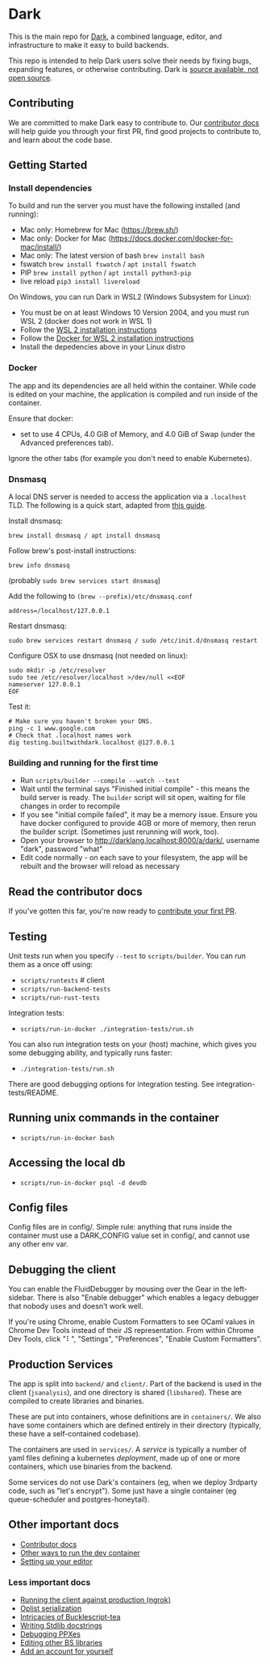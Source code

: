 # Dark

This is the main repo for [Dark](https://darklang.com), a combined language, editor, and infrastructure to make it easy to build backends.

This repo is intended to help Dark users solve their needs by fixing bugs, expanding features, or otherwise contributing. Dark is
[source available, not open source](https://github.com/darklang/dark/blob/main/LICENSE.md).

## Contributing

We are committed to make Dark easy to contribute to.
Our [contributor
docs](https://darklang.github.io/docs/contributing/getting-started) will help
guide you through your first PR, find good projects to contribute to, and learn
about the code base.

## Getting Started

### Install dependencies

To build and run the server you must have the following installed (and running):

- Mac only: Homebrew for Mac (https://brew.sh/)
- Mac only: Docker for Mac (https://docs.docker.com/docker-for-mac/install/)
- Mac only: The latest version of bash `brew install bash`
- fswatch `brew install fswatch` / `apt install fswatch`
- PIP `brew install python` / `apt install python3-pip`
- live reload `pip3 install livereload`

On Windows, you can run Dark in WSL2 (Windows Subsystem for Linux):

- You must be on at least Windows 10 Version 2004, and you must run WSL 2 (docker does not work in WSL 1)
- Follow the [WSL 2 installation instructions](https://docs.microsoft.com/en-us/windows/wsl/install-win10#update-to-wsl-2)
- Follow the [Docker for WSL 2 installation instructions](https://docs.docker.com/docker-for-windows/wsl/)
- Install the depedencies above in your Linux distro

### Docker

The app and its dependencies are all held within the container. While code is edited on your machine, the application is compiled and run inside of the container.

Ensure that docker:

- set to use 4 CPUs, 4.0 GiB of Memory, and 4.0 GiB of Swap (under the Advanced preferences tab).

Ignore the other tabs (for example you don't need to enable Kubernetes).

### Dnsmasq

A local DNS server is needed to access the application via a `.localhost` TLD. The following is a quick start, adapted from [this guide](https://passingcuriosity.com/2013/dnsmasq-dev-osx/).

Install dnsmasq:

```
brew install dnsmasq / apt install dnsmasq
```

Follow brew's post-install instructions:

```
brew info dnsmasq
```

(probably `sudo brew services start dnsmasq`)

Add the following to `(brew --prefix)/etc/dnsmasq.conf`

```
address=/localhost/127.0.0.1
```

Restart dnsmasq:

```
sudo brew services restart dnsmasq / sudo /etc/init.d/dnsmasq restart
```

Configure OSX to use dnsmasq (not needed on linux):

```
sudo mkdir -p /etc/resolver
sudo tee /etc/resolver/localhost >/dev/null <<EOF
nameserver 127.0.0.1
EOF
```

Test it:

```
# Make sure you haven't broken your DNS.
ping -c 1 www.google.com
# Check that .localhost names work
dig testing.builtwithdark.localhost @127.0.0.1
```

### Building and running for the first time

- Run `scripts/builder --compile --watch --test`
- Wait until the terminal says "Finished initial compile" - this means the
  build server is ready. The `builder` script will sit open, waiting for file
  changes in order to recompile
- If you see "initial compile failed", it may be a memory issue. Ensure you
  have docker configured to provide 4GB or more of memory, then rerun the builder
  script. (Sometimes just rerunning will work, too).
- Open your browser to http://darklang.localhost:8000/a/dark/, username "dark",
  password "what"
- Edit code normally - on each save to your filesystem, the app will be rebuilt
  and the browser will reload as necessary

## Read the contributor docs

If you've gotten this far, you're now ready to [contribute your first PR](https://darklang.github.io/docs/contributing/getting-started#first-contribution).

## Testing

Unit tests run when you specify `--test` to `scripts/builder`. You can run them as a once off using:

- `scripts/runtests` # client
- `scripts/run-backend-tests`
- `scripts/run-rust-tests`

Integration tests:

- `scripts/run-in-docker ./integration-tests/run.sh`

You can also run integration tests on your (host) machine, which gives you some debugging ability, and typically runs faster:

- `./integration-tests/run.sh`

There are good debugging options for integration testing. See integration-tests/README.

## Running unix commands in the container

- `scripts/run-in-docker bash`

## Accessing the local db

- `scripts/run-in-docker psql -d devdb`

## Config files

Config files are in config/. Simple rule: anything that runs inside the
container must use a DARK_CONFIG value set in config/, and cannot use
any other env var.

## Debugging the client

You can enable the FluidDebugger by mousing over the Gear in the
left-sidebar. There is also "Enable debugger" which enables a legacy
debugger that nobody uses and doesn't work well.

If you're using Chrome, enable Custom Formatters to see OCaml values in
Chrome Dev Tools instead of their JS representation. From within Chrome
Dev Tools, click "⠇", "Settings", "Preferences", "Enable Custom
Formatters".

## Production Services

The app is split into `backend/` and `client/`. Part of the backend is used in
the client (`jsanalysis`), and one directory is shared (`libshared`). These are
compiled to create libraries and binaries.

These are put into containers, whose definitions are in `containers/`. We also
have some containers which are defined entirely in their directory (typically,
these have a self-contained codebase).

The containers are used in `services/`. A _service_ is typically a number of
yaml files defining a kubernetes _deployment_, made up of one or more
containers, which use binaries from the backend.

Some services do not use Dark's containers (eg, when we deploy 3rdparty code,
such as "let's encrypt"). Some just have a single container (eg queue-scheduler
and postgres-honeytail).

## Other important docs

- [Contributor docs](https://darklang.github.io/docs/contributing/getting-started)
- [Other ways to run the dev container](docs/builder-options.md)
- [Setting up your editor](docs/editor-setup.md)

### Less important docs

- [Running the client against production (ngrok)](docs/running-against-production.md)
- [Oplist serialization](docs/oplist-serialization.md)
- [Intricacies of Bucklescript-tea](docs/bs-tea.md)
- [Writing Stdlib docstrings](docs/writing-docstrings.md)
- [Debugging PPXes](docs/debugging-ppxes.md)
- [Editing other BS libraries](docs/modifying-libraries.md)
- [Add an account for yourself](docs/add-account.md)
